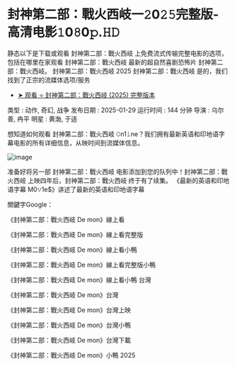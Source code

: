 # 封神第二部：戰火西岐一𝟸0𝟸𝟻完整版-高清电影𝟷0𝟾0𝚙.𝙷𝙳

静态以下是下载或观看 封神第二部：戰火西岐 上免费流式传输完整电影的选项，包括在哪里在家观看 封神第二部：戰火西岐 最新的超自然喜剧恐怖片 封神第二部：戰火西岐。 封神第二部：戰火西岐 2025 封神第二部：戰火西岐 是的，我们找到了正宗的流媒体选项/服务

- [➤ 观看 ⟢ 封神第二部：戰火西岐 (2025) 完整版本](https://t.co/1rooaDJsIP)
 
类型 : 动作, 奇幻, 战争
发布日期 : 2025-01-29
运行时间 : 144 分钟
导演 : 乌尔善, 冉平
明星 : 黄渤, 于适
 
想知道如何观看 封神第二部：戰火西岐 𝙾n1𝚒ne？我们拥有最新英语和印地语字幕电影的所有详细信息，从映时间到流媒体信息。

![image](https://github.com/user-attachments/assets/80c84ace-69cb-449f-ba65-ed46de054318)

准备好将另一部 封神第二部：戰火西岐 电影添加到您的队列中！封神第二部：戰火西岐 上映四年后，封神第二部：戰火西岐 终于有了续集。 《最新的英语和印地语字幕 M0𝚟1e$》讲述了最新的英语和印地语字幕

關鍵字Google：

《封神第二部：戰火西岐 De mon》線上看

《封神第二部：戰火西岐 De mon》線上看完整版

《封神第二部：戰火西岐 De mon》線上看小鴨

《封神第二部：戰火西岐 De mon》線上看完整版小鴨

《封神第二部：戰火西岐 De mon》線上看小鴨 台灣

《封神第二部：戰火西岐 De mon》台灣

《封神第二部：戰火西岐 De mon》台灣上映

《封神第二部：戰火西岐 De mon》台灣小鴨

《封神第二部：戰火西岐 De mon》台灣下載

《封神第二部：戰火西岐 De mon》小鴨 2025
